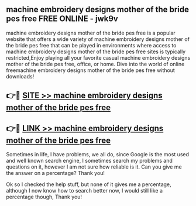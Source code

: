 ## machine embroidery designs mother of the bride pes free FREE ONLINE - jwk9v

machine embroidery designs mother of the bride pes free is a popular website that offers a wide variety of machine embroidery designs mother of the bride pes free that can be played in environments where access to machine embroidery designs mother of the bride pes free sites is typically restricted,Enjoy playing all your favorite casual machine embroidery designs mother of the bride pes free, office, or home. Dive into the world of online freemachine embroidery designs mother of the bride pes free without downloads!

## 👉🔴 [SITE >> machine embroidery designs mother of the bride pes free](http://news.freeplayer.one?title=machine_embroidery_designs_mother_of_the_bride_pes_free&ref=FRRE)

## 👉🔴 [LINK >> machine embroidery designs mother of the bride pes free](http://news.freeplayer.one?title=machine_embroidery_designs_mother_of_the_bride_pes_free&ref=FREE)

Sometimes in life, I have problems, we all do, since Google is the most used and well known search engine, I sometimes search my problems and questions on it, however I am not sure how reliable is it. Can you give me the answer on a percentage? Thank you!

Ok so I checked the help stuff, but none of it gives me a percentage, although I now know how to search better now, I would still like a percentage though, Thank you!